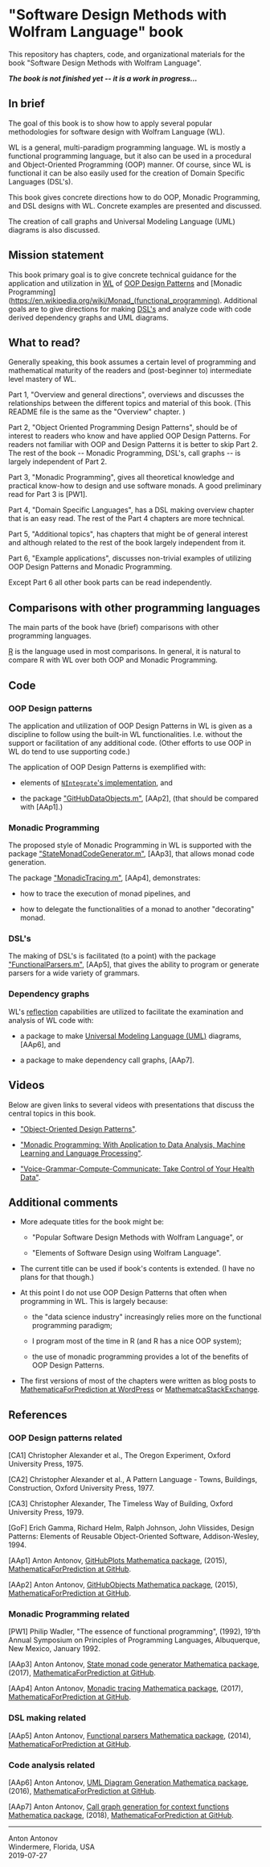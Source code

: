 # "Software Design Methods with Wolfram Language" book

This repository has chapters, code, and organizational materials for the book 
"Software Design Methods with Wolfram Language".

***The book is not finished yet -- it is a work in progress...***   

## In brief

The goal of this book is to show how to apply several popular methodologies for software design with Wolfram Language (WL).

WL is a general, multi-paradigm programming language. WL is mostly a functional programming language, but 
it also can be used in a procedural and Object-Oriented Programming (OOP) manner. 
Of course, since WL is functional it can be also easily used for the creation of Domain Specific Languages (DSL's). 

This book gives concrete directions how to do OOP, Monadic Programming, and DSL designs with WL. 
Concrete examples are presented and discussed.

The creation of call graphs and Universal Modeling Language (UML) diagrams is also discussed.

## Mission statement

This book primary goal is to give concrete technical guidance for the application and utilization in 
[WL](https://en.wikipedia.org/wiki/Wolfram_Language) 
of 
[OOP Design Patterns](https://en.wikipedia.org/wiki/Design_Patterns) and
[Monadic Programming](https://en.wikipedia.org/wiki/Monad_(functional_programming).
Additional goals are to give directions for making
[DSL's](https://en.wikipedia.org/wiki/Domain-specific_language)
and analyze code with code derived dependency graphs and UML diagrams.

## What to read?

Generally speaking, this book assumes a certain level of programming and mathematical maturity of the readers
and (post-beginner to) intermediate level mastery of WL.

Part 1, "Overview and general directions", overviews and discusses the relationships between the different
topics and material of this book. (This README file is the same as the "Overview" chapter. )

Part 2, "Object Oriented Programming Design Patterns", should be of interest to readers who know and have applied
OOP Design Patterns. For readers not familiar with OOP and Design Patterns it is better to skip Part 2.
The rest of the book -- Monadic Programming, DSL's, call graphs -- is largely independent of Part 2.

Part 3, "Monadic Programming", gives all theoretical knowledge and practical know-how to design and use software monads.
A good preliminary read for Part 3 is \[PW1\].

Part 4, "Domain Specific Languages", has a DSL making overview chapter that is an easy read. 
The rest of the Part 4 chapters are more technical.

Part 5, "Additional topics", has chapters that might be of general interest and although related
to the rest of the book largely independent from it.

Part 6, "Example applications", discusses non-trivial examples of utilizing OOP Design Patterns and Monadic Programming. 

Except Part 6 all other book parts can be read independently.

## Comparisons with other programming languages

The main parts of the book have (brief) comparisons with other programming languages.

[R](https://www.r-project.org) is the language used in most comparisons. 
In general, it is natural to compare R with WL over both OOP and Monadic Programming. 

## Code

### OOP Design patterns

The application and utilization of OOP Design Patterns in WL is given as a discipline to follow using the built-in
WL functionalities. I.e. without the support or facilitation of any additional code. 
(Other efforts to use OOP in WL do tend to use supporting code.)  

The application of OOP Design Patterns is exemplified with:
 
 - elements of [`NIntegrate`'s implementation](https://reference.wolfram.com/language/tutorial/NIntegrateOverview.html), and
   
 - the package ["GitHubDataObjects.m"](https://github.com/antononcube/MathematicaForPrediction/blob/master/Misc/GitHubDataObjects.m), [AAp2], (that should be compared with [AAp1].)

### Monadic Programming

The proposed style of Monadic Programming in WL is supported with the package 
["StateMonadCodeGenerator.m"](https://github.com/antononcube/MathematicaForPrediction/blob/master/MonadicProgramming/StateMonadCodeGenerator.m),
\[AAp3\], that allows monad code generation.

The package 
["MonadicTracing.m"](https://github.com/antononcube/MathematicaForPrediction/blob/master/MonadicProgramming/MonadicTracing.m),
\[AAp4\], demonstrates:
 
 - how to trace the execution of monad pipelines, and 
 
 - how to delegate the functionalities of a monad to another "decorating" monad. 

### DSL's

The making of DSL's is facilitated (to a point) with the package 
["FunctionalParsers.m"](https://github.com/antononcube/MathematicaForPrediction/blob/master/FunctionalParsers.m), 
\[AAp5\], that gives the ability to program or generate parsers for a wide variety of grammars. 
 
### Dependency graphs

WL's [reflection](https://en.wikipedia.org/wiki/Reflection_(computer_programming))
capabilities are utilized to facilitate the examination and analysis of WL code with:
 
- a package to make [Universal Modeling Language (UML)](https://en.wikipedia.org/wiki/Unified_Modeling_Language) 
diagrams, \[AAp6\], and   

- a package to make dependency call graphs, \[AAp7\].

## Videos

Below are given links to several videos with presentations that discuss the central topics in this book. 

- ["Object-Oriented Design Patterns"](https://www.youtube.com/watch?v=4Q6hOx63b08).

- ["Monadic Programming: With Application to Data Analysis, Machine Learning and Language Processing"](https://www.youtube.com/watch?v=_cIFA5GHF58).

- ["Voice-Grammar-Compute-Communicate: Take Control of Your Health Data"](https://www.youtube.com/watch?v=_rI1RxkeAcA).

## Additional comments

- More adequate titles for the book might be:

  - "Popular Software Design Methods with Wolfram Language", or

  - "Elements of Software Design using Wolfram Language".
 
- The current title can be used if book's contents is extended. (I have no plans for that though.)

- At this point I do not use OOP Design Patterns that often when programming in WL. 
This is largely because:
 
  - the "data science industry" increasingly relies more on the functional programming paradigm;
  
  - I program most of the time in R (and R has a nice OOP system);
  
  - the use of monadic programming provides a lot of the benefits of OOP Design Patterns.
   
- The first versions of most of the chapters were written as blog posts to 
[MathematicaForPrediction at WordPress](https://mathematicaforprediction.wordpress.com) or 
[MathematcaStackExchange](https://mathematica.stackexchange.com). 

## References

### OOP Design patterns related

[CA1] Christopher Alexander et al., The Oregon Experiment, Oxford University Press, 1975.

[CA2] Christopher Alexander et al., A Pattern Language - Towns, Buildings, Construction, Oxford University Press, 1977.

[CA3] Christopher Alexander, The Timeless Way of Building, Oxford University Press, 1979.

[GoF] Erich Gamma, Richard Helm, Ralph Johnson, John Vlissides, Design Patterns: Elements of Reusable Object-Oriented Software, Addison-Wesley, 1994.

[AAp1] Anton Antonov, 
[GitHubPlots Mathematica package](https://github.com/antononcube/MathematicaForPrediction/blob/master/Misc/GitHubPlots.m),
(2015), 
[MathematicaForPrediction at GitHub](https://github.com/antononcube/MathematicaForPrediction).

[AAp2] Anton Antonov, 
[GitHubObjects Mathematica package](https://github.com/antononcube/MathematicaForPrediction/blob/master/Misc/GitHubDataObjects.m),
(2015), 
[MathematicaForPrediction at GitHub](https://github.com/antononcube/MathematicaForPrediction).

### Monadic Programming related

[PW1] Philip Wadler, "The essence of functional programming", (1992), 
19'th Annual Symposium on Principles of Programming Languages, Albuquerque, New Mexico, January 1992.

[AAp3] Anton Antonov,
[State monad code generator Mathematica package](https://github.com/antononcube/MathematicaForPrediction/blob/master/MonadicProgramming/StateMonadCodeGenerator.m),
(2017),
[MathematicaForPrediction at GitHub](https://github.com/antononcube/MathematicaForPrediction).

[AAp4] Anton Antonov,
[Monadic tracing Mathematica package](https://github.com/antononcube/MathematicaForPrediction/blob/master/MonadicProgramming/MonadicTracing.m),
(2017),
[MathematicaForPrediction at GitHub](https://github.com/antononcube/MathematicaForPrediction).

### DSL making related

[AAp5] Anton Antonov,
[Functional parsers Mathematica package](https://github.com/antononcube/MathematicaForPrediction/blob/master/FunctionalParsers.m),
(2014),
[MathematicaForPrediction at GitHub](https://github.com/antononcube/MathematicaForPrediction).

### Code analysis related

[AAp6] Anton Antonov, 
[UML Diagram Generation Mathematica package](https://github.com/antononcube/MathematicaForPrediction/blob/master/Misc/UMLDiagramGeneration.m),
(2016),
[MathematicaForPrediction at GitHub](https://github.com/antononcube/MathematicaForPrediction).

[AAp7] Anton Antonov,
[Call graph generation for context functions Mathematica package](https://github.com/antononcube/MathematicaForPrediction/blob/master/Misc/CallGraph.m),
(2018),
[MathematicaForPrediction at GitHub](https://github.com/antononcube/MathematicaForPrediction).

 
-----
Anton Antonov   
Windermere, Florida, USA   
2019-07-27


